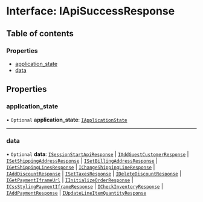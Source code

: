 # Interface: IApiSuccessResponse

## Table of contents

### Properties

- [application\_state](IApiSuccessResponse.md#application_state)
- [data](IApiSuccessResponse.md#data)

## Properties

### application\_state

• `Optional` **application\_state**: [`IApplicationState`](IApplicationState.md)

___

### data

• `Optional` **data**: [`ISessionStartApiResponse`](ISessionStartApiResponse.md) \| [`IAddGuestCustomerResponse`](IAddGuestCustomerResponse.md) \| [`ISetShippingAddressResponse`](ISetShippingAddressResponse.md) \| [`ISetBillingAddressResponse`](ISetBillingAddressResponse.md) \| [`IGetShippingLinesResponse`](IGetShippingLinesResponse.md) \| [`IChangeShippingLineResponse`](IChangeShippingLineResponse.md) \| [`IAddDiscountResponse`](IAddDiscountResponse.md) \| [`ISetTaxesResponse`](ISetTaxesResponse.md) \| [`IDeleteDiscountResponse`](IDeleteDiscountResponse.md) \| [`IGetPaymentIframeUrl`](IGetPaymentIframeUrl.md) \| [`IInitializeOrderResponse`](IInitializeOrderResponse.md) \| [`ICssStylingPaymentIframeResponse`](ICssStylingPaymentIframeResponse.md) \| [`ICheckInventoryResponse`](ICheckInventoryResponse.md) \| [`IAddPaymentResponse`](IAddPaymentResponse.md) \| [`IUpdateLineItemQuantityResponse`](IUpdateLineItemQuantityResponse.md)
